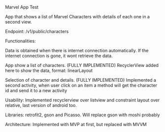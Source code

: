 Marvel App Test

App that shows a list of Marvel Characters with details of each one in a second view.

Endpoint: /v1/public/characters

Functionalities:

Data is obtained when there is internet connection automatically. If the internet connection is gone, it wont retrieve the data.

App show a list of characters. (FULLY IMPLEMENTED) RecyclerView added here to show the data, format: linearLayout

Selection of character and details. (FULLY IMPLEMENTED) Implemented a second activity, when user click on an item a method will get the character id and send it to a new activity

Usability: Implemented recyclerview over listview and constraint layout over relative, last version of android too.

Libraries: retrofit2, gson and Picasso. Will replace gson with moshi probably

Architecture: Implemented with MVP at first, but replaced with MVVM
